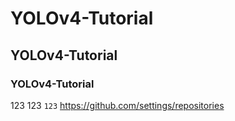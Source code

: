 # YOLOv4-Tutorial
## YOLOv4-Tutorial
### YOLOv4-Tutorial
  123
  123
`123`
https://github.com/settings/repositories
